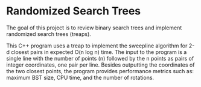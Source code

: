 # Randomized Search Trees
The goal of this project is to review binary search trees and implement randomized search trees (treaps).

This C++ program uses a treap to implement the sweepline algorithm for 2-d closest pairs in expected O(n log n) time. The input to the program is a single line with the number of points (n) followed by the n points as pairs of integer coordinates, one pair per line. Besides outputting the coordinates of the two closest points, the program provides performance metrics such as: maximum BST size, CPU time, and the number of rotations.

